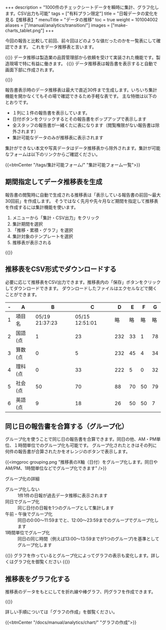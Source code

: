 +++
description = "1000件のチェックシートデータを瞬時に集計、グラフ化します。CSV出力も可能"
tags = ["有料プラン限定"]
title = "日報データの変化を見る【推移表】"
menuTitle = "データの推移"
toc = true
weight = 101004002
aliases = ["/manual/analytics/transition/"]
images = ["make-charts_tablet.png"]
+++

今回の報告と比較して前回、前々回はどのような値だったのかを一覧表にして確認できます。
これをデータ推移表と言います。

{{<info>}}
データ推移は製造業の品質管理部から依頼を受けて実装された機能です。製造現場で特に有益に働きます。
{{</info>}}
データ推移表は報告書を表示すると自動で画面下部に作成されます。

{{<appscreen filename="data-history" title="横軸に日付、縦軸に各種項目（売上や仕入高などの報告書内容）をもつ推移表です。前回、前々回との比較が可能です。">}}

報告書表示時のデータ推移表は最大で直近30件まで生成します。いちいち集計機能を開かなくてもその場で確認できるため手軽な表です。
主な特徴は以下のとおりです。

- １列に１件の報告書を表示しています。
- 日付ボタンをクリックするとその報告書をポップアップで表示します
- 全スタッフの報告書が一緒くたに表になります（閲覧権限がない報告書は除外されます）
- 集計可能なデータのみが推移表に表示されます

集計ができない本文や写真データはデータ推移表から除外されます。集計が可能なフォームは以下のリンクからご確認ください。

{{<btnCenter "/tags/集計可能フォーム/" "集計可能フォーム一覧">}}

## 期間指定してデータ推移表を生成

報告書の閲覧時に自動で生成される推移表は「表示している報告書の前回〜最大30回前」を作成します。
そうではなく先月や先々月など期間を指定して推移表を作成するには集計機能を使います。

1. メニューから「集計・CSV出力」をクリック
1. 集計期間を選択
1. 「推移・累積・グラフ」を選択
1. 集計対象のテンプレートを選択
1. 推移表が表示される

{{<appscreen filename="range-transition" title="推移表を期間指定して表示します。「先月」のように月単位の他、週単位や15日単位など細かく範囲を変更できます">}}

## 推移表をCSV形式でダウンロードする

必要に応じて推移表をCSV出力できます。推移表内の「保存」ボタンをクリックしてダウンロードできます。
ダウンロードしたファイルはエクセルなどで開くことができます。

<div class="excelTable">

|-|A|B|C|D|E|F|G|
|---|---|---|---|---|---|---|---|
1|項目名|05/19 21:37:23|05/15 12:51:01|略|略|略|略|
2|国語(点|1|23|232|33|1|78|
3|算数(点|0|5|232|45|4|34|
4|理科(点|0|33|222|5|0|32|
5|社会(点|50|70|88|70|50|79|
6|英語(点|9|18|26|50|50|7|

</div>

## 同じ日の報告書を合算する（グループ化）

グループ化を使うことで同じ日の報告書を合算できます。同日の他、AM・PM単位、１時間単位でのグループ化も可能です。
グループ化されたときはその列に何件の報告書が合算されたかをオレンジのボタンで表示します。

{{<imgproc grouping.png "推移表のX軸（日付）をグループ化します。同日やAM/PM、1時間単位などでグループ化できます" />}}

グループ化の詳細

<dl class="basic">
  <dt>グループ化しない</dt>
  <dd>1件1件の日報が過去データ推移に表示されます</dd>
  <dt>同日でグループ化</dt>
  <dd>同じ日付の日報を1つのグループとして集計します</dd>
  <dt>午前・午後でグループ化</dt>
  <dd>同日の0:00〜11:59までと、12:00〜23:59までのグループでグループ化します</dd>
  <dt>1時間単位でグループ化</dt>
  <dd>同日の同じ時間（例えば13:00〜13:59までが1つのグループ)を基準としてグループ化します</dd>
</dl>

{{<alice pos="right" icon="pc">}}
グラフを作っているとグループ化によってグラフの表示も変化します。詳しくはグラフ化を御覧ください
{{</alice>}}

## 推移表をグラフ化する

推移表のデータをもとにしてを折れ線や棒グラフ、円グラフを作成できます。

{{<appscreen filename="make-charts" title="データ推移表をもとに積み上げ縦棒&折れ線の複合フラフを作成した">}}

詳しい手順については「グラフの作成」を御覧ください。

{{<btnCenter "/docs/manual/analytics/chart/" "グラフの作成">}}
